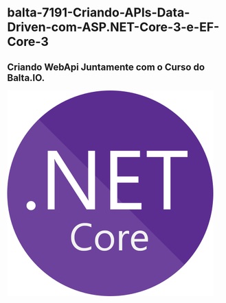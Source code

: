 # balta-7191-Criando-APIs-Data-Driven-com-ASP.NET-Core-3-e-EF-Core-3
## Criando WebApi Juntamente com o Curso do Balta.IO.


![.NetCurso](https://github.com/Sandro-Sousa/balta-7191-Criando-APIs-Data-Driven-com-ASP.NET-Core-3-e-EF-Core-3/blob/master/.Net.png)
